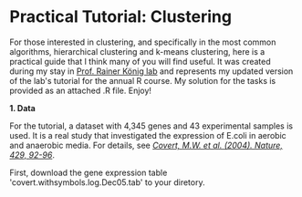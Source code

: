 
# Practical Tutorial: Clustering
 
For those interested in clustering, and specifically in the most common algorithms, hierarchical clustering and k-means clustering, here is a practical guide that I think many of you will find useful. It was created during my stay in [Prof. Rainer König lab](https://www.uniklinikum-jena.de/infektionsmedizin/Forschung/Modelling.html) and represents my updated version of the lab's tutorial for the annual R course. My solution for the tasks is provided as an attached .R file. Enjoy!

**1. Data**

For the tutorial, a dataset with 4,345 genes and 43 experimental samples is used. It is a real study that investigated the expression of E.coli in aerobic and anaerobic media. For details, see [*Covert, M.W. et al. (2004). Nature, 429, 92-96*](https://www.nature.com/articles/nature02456). 

First, download the gene expression table 'covert.withsymbols.log.Dec05.tab' to your diretory.
